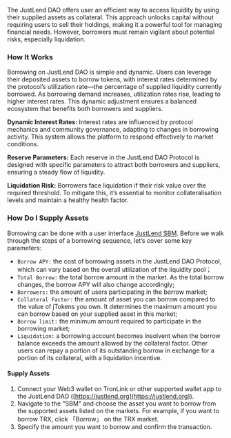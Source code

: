 The JustLend DAO offers user an efficient way to access liquidity by using their supplied assets as collateral. This approach unlocks capital without requiring users to sell their holdings, making it a powerful tool for managing financial needs. However, borrowers must remain vigilant about potential risks, especially liquidation.

### **How It Works**

Borrowing on JustLend DAO is simple and dynamic. Users can leverage their deposited assets to borrow tokens, with interest rates determined by the protocol’s utilization rate—the percentage of supplied liquidity currently borrowed. As borrowing demand increases, utilization rates rise, leading to higher interest rates. This dynamic adjustment ensures a balanced ecosystem that benefits both borrowers and suppliers.

**Dynamic Interest Rates:** Interest rates are influenced by protocol mechanics and community governance, adapting to changes in borrowing activity. This system allows the platform to respond effectively to market conditions.

**Reserve Parameters:** Each reserve in the JustLend DAO Protocol is designed with specific parameters to attract both borrowers and suppliers, ensuring a steady flow of liquidity.

**Liquidation Risk:** Borrowers face liquidation if their risk value over the required threshold. To mitigate this, it’s essential to monitor collateralisation levels and maintain a healthy health factor.

### **How Do I Supply Assets**
Borrowing can be done with a user interface [JustLend SBM](https://app.justlend.org/homeNew?lang=en-US). Before we walk through the steps of a borrowing sequence, let’s cover some key parameters:

* `Borrow APY:` the cost of borrowing assets in the JustLend DAO Protocol, which can vary based on the overall utilization of the liquidity pool；
* `Total Borrow:` the total borrow amount in the market. As the total borrow changes, the borrow APY will also change accordingly;
* `Borrowers:` the amount of users participating in the borrow market;
* `Collateral Factor:` the amount of asset you can borrow compared to the value of jTokens you own. It determines the maximum amount you can borrow based on your supplied asset in this market;
* `Borrow limit:` the minimum amount required to participate in the borrowing market;
* `Liquidation:` a borrowing account becomes insolvent when the borrow balance exceeds the amount allowed by the collateral factor. Other users can repay a portion of its outstanding borrow in exchange for a portion of its collateral, with a liquidation incentive.

#### Supply Assets
1. Connect your Web3 wallet on TronLink or other supported wallet app to the JustLend DAO ([https://justlend.org](https://justlend.org)).
2. Navigate to the "SBM" and choose the asset you want to borrow from the supported assets listed on the markets. For example, if you want to borrow TRX, click 「Borrow」 on the TRX market.
3. Specify the amount you want to borrow and confirm the transaction.
